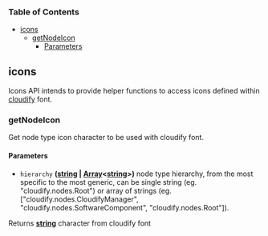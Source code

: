 <!-- Generated by documentation.js. Update this documentation by updating the source code. -->

### Table of Contents

-   [icons][1]
    -   [getNodeIcon][2]
        -   [Parameters][3]

## icons

Icons API intends to provide helper functions to access icons defined within [cloudify][4] font.


### getNodeIcon

Get node type icon character to be used with cloudify font.

#### Parameters

-   `hierarchy` **([string][5] \| [Array][6]&lt;[string][5]>)** node type hierarchy, from the most specific to the most generic,
    can be single string (eg. "cloudify.nodes.Root")
    or array of strings (eg. ["cloudify.nodes.CloudifyManager", "cloudify.nodes.SoftwareComponent", "cloudify.nodes.Root"]).

Returns **[string][5]** character from cloudify font

[1]: #icons

[2]: #getnodeicon

[3]: #parameters

[4]: #fonts

[5]: https://developer.mozilla.org/docs/Web/JavaScript/Reference/Global_Objects/String

[6]: https://developer.mozilla.org/docs/Web/JavaScript/Reference/Global_Objects/Array
